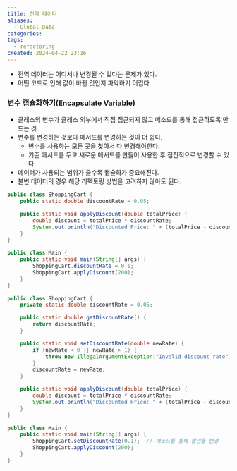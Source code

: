 ```yaml
---
title: 전역 데이터
aliases:
  - Global Data
categories: 
tags:
  - refactoring
created: 2024-04-22 23:16
---
```

- 전역 데이터는 어디서나 변경될 수 있다는 문제가 있다.
- 어떤 코드로 인해 값이 바뀐 것인지 파악하기 어렵다.

### 변수 캡슐화하기(Encapsulate Variable)

- 클래스의 변수가 클래스 외부에서 직접 접근되지 않고 메소드를 통해 접근하도록 만드는 것
- 변수를 변경하는 것보다 메서드를 변경하는 것이 더 쉽다.
	- 변수를 사용하는 모든 곳을 찾아서 다 변경해야한다.
	- 기존 메서드를 두고 새로운 메서드를 만들어 사용한 후 점진적으로 변경할 수 있다.
- 데이터가 사용되는 범위가 클수록 캡슐화가 중요해진다.
- 불변 데이터의 경우 해당 리펙토링 방법을 고려하지 않아도 된다.

```java
public class ShoppingCart {
    public static double discountRate = 0.05;

    public static void applyDiscount(double totalPrice) {
        double discount = totalPrice * discountRate;
        System.out.println("Discounted Price: " + (totalPrice - discount));
    }
}

public class Main {
    public static void main(String[] args) {
        ShoppingCart.discountRate = 0.1;
        ShoppingCart.applyDiscount(200);
    }
}
```

```java
public class ShoppingCart {
    private static double discountRate = 0.05;

    public static double getDiscountRate() {
        return discountRate;
    }

    public static void setDiscountRate(double newRate) {
        if (newRate < 0 || newRate > 1) {
	        throw new IllegalArgumentException("Invalid discount rate");
        }
        discountRate = newRate;
    }

    public static void applyDiscount(double totalPrice) {
        double discount = totalPrice * discountRate;
        System.out.println("Discounted Price: " + (totalPrice - discount));
    }
}

public class Main {
    public static void main(String[] args) {
        ShoppingCart.setDiscountRate(0.1);  // 메소드를 통해 할인율 변경
        ShoppingCart.applyDiscount(200);
    }
}
```
